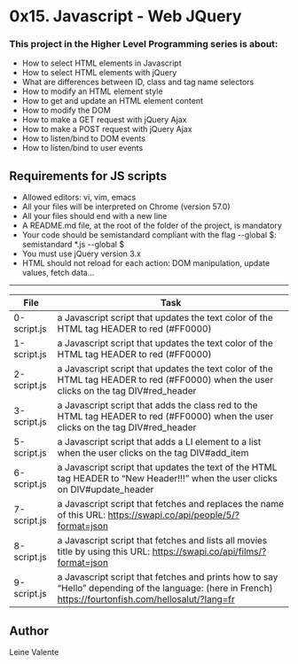 # 0x15. Javascript - Web JQuery

### This project in the Higher Level Programming series is about:

 * How to select HTML elements in Javascript
 * How to select HTML elements with jQuery
 * What are differences between ID, class and tag name selectors
 * How to modify an HTML element style
 * How to get and update an HTML element content
 * How to modify the DOM
 * How to make a GET request with jQuery Ajax
 * How to make a POST request with jQuery Ajax
 * How to listen/bind to DOM events
 * How to listen/bind to user events

## Requirements for JS scripts

 * Allowed editors: vi, vim, emacs
 * All your files will be interpreted on Chrome (version 57.0)
 * All your files should end with a new line
 * A README.md file, at the root of the folder of the project, is mandatory
 * Your code should be semistandard compliant with the flag --global $: semistandard *.js --global $
 * You must use jQuery version 3.x
 * HTML should not reload for each action: DOM manipulation, update values, fetch data…

---
File|Task
---|---
0-script.js | a Javascript script that updates the text color of the HTML tag HEADER to red (#FF0000)
1-script.js | a Javascript script that updates the text color of the HTML tag HEADER to red (#FF0000)
2-script.js | a Javascript script that updates the text color of the HTML tag HEADER to red (#FF0000) when the user clicks on the tag DIV#red_header
3-script.js | a Javascript script that adds the class red to the HTML tag HEADER to red (#FF0000) when the user clicks on the tag DIV#red_header
5-script.js | a Javascript script that adds a LI element to a list when the user clicks on the tag DIV#add_item
6-script.js | a Javascript script that updates the text of the HTML tag HEADER to “New Header!!!” when the user clicks on DIV#update_header
7-script.js | a Javascript script that fetches and replaces the name of this URL: https://swapi.co/api/people/5/?format=json
8-script.js | a Javascript script that fetches and lists all movies title by using this URL: https://swapi.co/api/films/?format=json
9-script.js | a Javascript script that fetches and prints how to say “Hello” depending of the language: (here in French) https://fourtonfish.com/hellosalut/?lang=fr

## Author
Leine Valente
